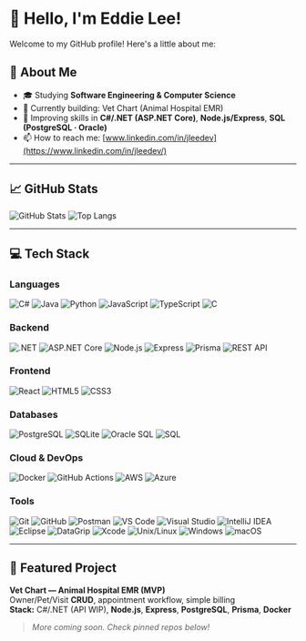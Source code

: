 # 👋 Hello, I'm Eddie Lee!

Welcome to my GitHub profile! Here's a little about me:

## 🌟 About Me
- 🎓 Studying **Software Engineering & Computer Science**
- 🔭 Currently building: Vet Chart (Animal Hospital EMR)
- 🌱 Improving skills in **C#/.NET (ASP.NET Core)**, **Node.js/Express**, **SQL (PostgreSQL · Oracle)**
- 📫 How to reach me: [www.linkedin.com/in/jleedev](https://www.linkedin.com/in/jleedev/)

---

## 📈 GitHub Stats
![GitHub Stats](https://github-readme-stats.vercel.app/api?username=Eddie000321&show_icons=true&theme=radical)
![Top Langs](https://github-readme-stats.vercel.app/api/top-langs/?username=Eddie000321&layout=compact&theme=radical)

---

## 💻 Tech Stack

### Languages
![C#](https://img.shields.io/badge/-C%23-239120?logo=csharp&logoColor=fff&style=for-the-badge)
![Java](https://img.shields.io/badge/-Java-007396?logo=openjdk&logoColor=fff&style=for-the-badge)
![Python](https://img.shields.io/badge/-Python-3776AB?logo=python&logoColor=fff&style=for-the-badge)
![JavaScript](https://img.shields.io/badge/-JavaScript-F7DF1E?logo=javascript&logoColor=000&style=for-the-badge)
![TypeScript](https://img.shields.io/badge/-TypeScript-3178C6?logo=typescript&logoColor=fff&style=for-the-badge)
![C](https://img.shields.io/badge/-C-00599C?logo=c&logoColor=fff&style=for-the-badge)

### Backend
![.NET](https://img.shields.io/badge/.NET-512BD4?logo=dotnet&logoColor=fff&style=for-the-badge)
![ASP.NET Core](https://img.shields.io/badge/ASP.NET%20Core-5C2D91?logo=dotnet&logoColor=fff&style=for-the-badge)
![Node.js](https://img.shields.io/badge/-Node.js-339933?logo=node.js&logoColor=fff&style=for-the-badge)
![Express](https://img.shields.io/badge/-Express-000?logo=express&logoColor=fff&style=for-the-badge)
![Prisma](https://img.shields.io/badge/-Prisma-2D3748?logo=prisma&logoColor=fff&style=for-the-badge)
![REST API](https://img.shields.io/badge/-REST%20APIs-20232A?style=for-the-badge)

### Frontend
![React](https://img.shields.io/badge/-React-61DAFB?logo=react&logoColor=000&style=for-the-badge)
![HTML5](https://img.shields.io/badge/-HTML5-E34F26?logo=html5&logoColor=fff&style=for-the-badge)
![CSS3](https://img.shields.io/badge/-CSS3-1572B6?logo=css3&logoColor=fff&style=for-the-badge)

### Databases
![PostgreSQL](https://img.shields.io/badge/-PostgreSQL-4169E1?logo=postgresql&logoColor=fff&style=for-the-badge)
![SQLite](https://img.shields.io/badge/-SQLite-07405E?logo=sqlite&logoColor=fff&style=for-the-badge)
![Oracle SQL](https://img.shields.io/badge/-Oracle%20SQL-F80000?logo=oracle&logoColor=fff&style=for-the-badge)
![SQL](https://img.shields.io/badge/-SQL-1F6FEB?style=for-the-badge)

### Cloud & DevOps
![Docker](https://img.shields.io/badge/-Docker-0db7ed?logo=docker&logoColor=fff&style=for-the-badge)
![GitHub Actions](https://img.shields.io/badge/-GitHub%20Actions-2088FF?logo=githubactions&logoColor=fff&style=for-the-badge)
![AWS](https://img.shields.io/badge/AWS-232F3E?logo=amazon-aws&logoColor=fff&style=for-the-badge)
![Azure](https://img.shields.io/badge/Microsoft_Azure-0078D4?logo=microsoft-azure&logoColor=fff&style=for-the-badge)

### Tools
![Git](https://img.shields.io/badge/-Git-F05032?logo=git&logoColor=fff&style=for-the-badge)
![GitHub](https://img.shields.io/badge/-GitHub-181717?logo=github&logoColor=fff&style=for-the-badge)
![Postman](https://img.shields.io/badge/Postman-FF6C37?logo=postman&logoColor=fff&style=for-the-badge)
![VS Code](https://img.shields.io/badge/-VS%20Code-007ACC?logo=visualstudiocode&logoColor=fff&style=for-the-badge)
![Visual Studio](https://img.shields.io/badge/-Visual%20Studio-5C2D91?logo=visualstudio&logoColor=fff&style=for-the-badge)
![IntelliJ IDEA](https://img.shields.io/badge/-IntelliJ%20IDEA-000?logo=intellijidea&logoColor=fff&style=for-the-badge)
![Eclipse](https://img.shields.io/badge/-Eclipse-2C2255?logo=eclipseide&logoColor=fff&style=for-the-badge)
![DataGrip](https://img.shields.io/badge/-DataGrip-000?logo=datagrip&logoColor=fff&style=for-the-badge)
![Xcode](https://img.shields.io/badge/-Xcode-147EFB?logo=xcode&logoColor=fff&style=for-the-badge)
![Unix/Linux](https://img.shields.io/badge/-Unix%2FLinux-FCC624?logo=linux&logoColor=000&style=for-the-badge)
![Windows](https://img.shields.io/badge/-Windows-0078D6?logo=windows&logoColor=fff&style=for-the-badge)
![macOS](https://img.shields.io/badge/-macOS-000?logo=apple&logoColor=fff&style=for-the-badge)

---

## 🚀 Featured Project
**Vet Chart — Animal Hospital EMR (MVP)**  
Owner/Pet/Visit **CRUD**, appointment workflow, simple billing  
**Stack:** C#/.NET (API WIP), **Node.js**, **Express**, **PostgreSQL**, **Prisma**, **Docker**

> *More coming soon. Check pinned repos below!*
